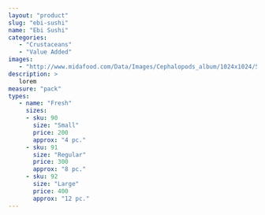 ```yaml
---
layout: "product"
slug: "ebi-sushi"
name: "Ebi Sushi"
categories:
   - "Crustaceans"
   - "Value Added"
images:
   - "http://www.midafood.com/Data/Images/Cephalopods_album/1024x1024/54acdb77e60ec196.jpg"
description: >
   lorem
measure: "pack"
types: 
   - name: "Fresh"
     sizes: 
     - sku: 90
       size: "Small"
       price: 200
       approx: "4 pc."
     - sku: 91
       size: "Regular"
       price: 300
       approx: "8 pc."
     - sku: 92
       size: "Large"
       price: 400
       approx: "12 pc."
---
```

